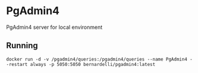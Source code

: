 # PgAdmin4
PgAdmin4 server for local environment

## Running

```
docker run -d -v /pgadmin4/queries:/pgadmin4/queries --name PgAdmin4 --restart always -p 5050:5050 bernardelli/pgadmin4:latest
```
